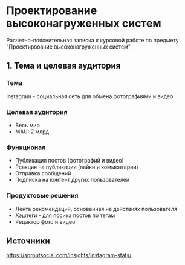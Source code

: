 # Проектирование высоконагруженных систем
Расчетно-пояснительная записка к курсовой работе по предмету "Проектирвоание высоконагруженных систем".  
## 1. Тема и целевая аудитория
### Тема
Instagram - социальная сеть для обмена фотографиями и видео
### Целевая аудитория
- Весь мир
- MAU: 2 млрд
### Функционал
- Публикация постов (фотографий и видео)
- Реакция на публикации (лайки и комментарии)
- Отправка сообщений
- Подписка на контент других пользователей
### Продуктовые решения
- Лента рекомендаций, основанная на действиях пользователя
- Хэштеги - для посика постов по тегам
- Редактор фото и видео


## Источники
https://sproutsocial.com/insights/instagram-stats/
